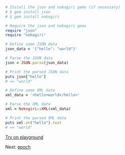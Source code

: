 ```rb
# Install the json and nokogiri gems (if necessary)
# $ gem install json
# $ gem install nokogiri

# Require the json and nokogiri gems
require "json"
require "nokogiri"

# Define some JSON data
json_data = '{"hello": "world"}'

# Parse the JSON data
json = JSON.parse(json_data)

# Print the parsed JSON data
puts json["hello"]
# => "world"

# Define some XML data
xml_data = '<hello>world</hello>'

# Parse the XML data
xml = Nokogiri::XML(xml_data)

# Print the parsed XML data
puts xml.at("hello").text
# => "world"
```


[Try on playground](https://onecompiler.com/ruby/3yh7dhbz9)

Next: [epoch](/2022/11/16/epoch.html)
